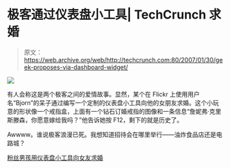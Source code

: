 # 极客通过仪表盘小工具| TechCrunch 求婚

> 原文：<https://web.archive.org/web/http://techcrunch.com:80/2007/01/30/geek-proposes-via-dashboard-widget/>

![](img/0971fc7ea605523264a7f42a5ab3bb11.png)

有人会称这是两个极客之间的爱情故事。显然，某个在 Flickr 上使用用户名“Bjorn”的呆子通过编写一个定制的仪表盘小工具向他的女朋友求婚。这个小玩意的形状像一个戒指盒，上面有一个钻石订婚戒指的图像和一条信息“詹妮弗·克里斯滕森，你愿意嫁给我吗？”他告诉她按 F12，剩下的就是历史了。

Awwww。谁说极客浪漫已死。我想知道招待会在哪里举行——油炸食品店还是电路城？

[粉丝男孩用仪表盘小工具向女友求婚](https://web.archive.org/web/20140824172158/http://gizmodo.com/gadgets/software/fanboy-proposes-to-girlfriend-with-dashboard-widget-232496.php)